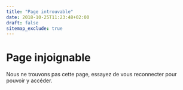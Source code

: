 ```yaml
---
title: "Page introuvable"
date: 2018-10-25T11:23:48+02:00
draft: false
sitemap_exclude: true
---
```


# Page injoignable

Nous ne trouvons pas cette page, essayez de vous reconnecter pour pouvoir y accéder.
